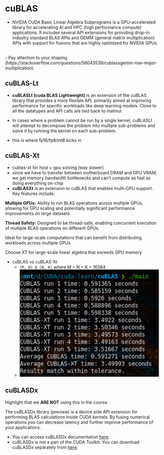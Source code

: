 # cuBLAS

- NVIDIA CUDA Basic Linear Algebra Subprograms is a GPU-accelerated library for accelerating AI and HPC (high performance compute) applications. It includes several API extensions for providing drop-in industry standard BLAS APIs and GEMM (general matrix multiplication) APIs with support for fusions that are highly optimized for NVIDIA GPUs.
<br>
- Pay attention to your shaping (https://stackoverflow.com/questions/56043539/cublassgemm-row-major-multiplication)

## cuBLAS-Lt
- **cuBLASLt (cuda BLAS Lightweight)** is an extension of the cuBLAS library that provides a more flexible API, primarily aimed at improving performance for specific workloads like deep learning models. Close to all the datatypes and API calls are tied back to matmul

- In cases where a problem cannot be run by a single kernel, cuBLASLt will attempt to decompose the problem into multiple sub-problems and solve it by running the kernel on each sub-problem.

- this is where fp16/fp8/int8 kicks in

## cuBLAS-Xt
- cublas-xt for host + gpu solving (way slower)
- since we have to transfer between motherboard DRAM and GPU VRAM, we get memory bandwidth bottlenecks and can't compute as fast as doing everything on-chip
- **cuBLASXt** is an extension to cuBLAS that enables multi-GPU support. Key features include:

**Multiple GPUs:** Ability to run BLAS operations across multiple GPUs, allowing for GPU scaling and potentially significant performance improvements on large datasets.

**Thread Safety:** Designed to be thread-safe, enabling concurrent execution of multiple BLAS operations on different GPUs.

Ideal for large-scale computations that can benefit from distributing workloads across multiple GPUs.

Choose XT for large-scale linear algebra that exceeds GPU memory

- cuBLAS vs cuBLAS-Xt
    - `(M, N) @ (N, K)` where M = N = K = 16384
    - ![](../assets/cublas-vs-cublasxt.png)

## cuBLASDx

Highlight that we **ARE NOT** using this in the course

The cuBLASDx library (preview) is a device side API extension for performing BLAS calculations inside CUDA kernels. By fusing numerical operations you can decrease latency and further improve performance of your applications.

- You can access cuBLASDx documentation [here](https://docs.nvidia.com/cuda/cublasdx).
- cuBLASDx is not a part of the CUDA Toolkit. You can download cuBLASDx separately from [here](https://developer.nvidia.com/cublasdx-downloads).
